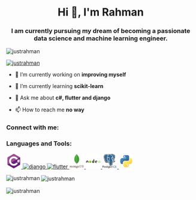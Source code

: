 <h1 align="center">Hi 👋, I'm Rahman</h1>
<h3 align="center">I am currently pursuing my dream of becoming a passionate data science and machine learning engineer.</h3>

<p align="left"> <img src="https://komarev.com/ghpvc/?username=justrahman&label=Profile%20views&color=0e75b6&style=flat" alt="justrahman" /> </p>

<p align="left"> <a href="https://github.com/ryo-ma/github-profile-trophy"><img src="https://github-profile-trophy.vercel.app/?username=justrahman" alt="justrahman" /></a> </p>

- 🔭 I’m currently working on **improving myself**

- 🌱 I’m currently learning **scikit-learn**

- 💬 Ask me about **c#, flutter and django**

- 📫 How to reach me **no way**

<h3 align="left">Connect with me:</h3>
<p align="left">
</p>

<h3 align="left">Languages and Tools:</h3>
<p align="left"> <a href="https://www.w3schools.com/cs/" target="_blank" rel="noreferrer"> <img src="https://raw.githubusercontent.com/devicons/devicon/master/icons/csharp/csharp-original.svg" alt="csharp" width="40" height="40"/> </a> <a href="https://www.djangoproject.com/" target="_blank" rel="noreferrer"> <img src="https://cdn.worldvectorlogo.com/logos/django.svg" alt="django" width="40" height="40"/> </a> <a href="https://flutter.dev" target="_blank" rel="noreferrer"> <img src="https://www.vectorlogo.zone/logos/flutterio/flutterio-icon.svg" alt="flutter" width="40" height="40"/> </a> <a href="https://www.mongodb.com/" target="_blank" rel="noreferrer"> <img src="https://raw.githubusercontent.com/devicons/devicon/master/icons/mongodb/mongodb-original-wordmark.svg" alt="mongodb" width="40" height="40"/> </a> <a href="https://nodejs.org" target="_blank" rel="noreferrer"> <img src="https://raw.githubusercontent.com/devicons/devicon/master/icons/nodejs/nodejs-original-wordmark.svg" alt="nodejs" width="40" height="40"/> </a> <a href="https://www.postgresql.org" target="_blank" rel="noreferrer"> <img src="https://raw.githubusercontent.com/devicons/devicon/master/icons/postgresql/postgresql-original-wordmark.svg" alt="postgresql" width="40" height="40"/> </a> <a href="https://www.python.org" target="_blank" rel="noreferrer"> <img src="https://raw.githubusercontent.com/devicons/devicon/master/icons/python/python-original.svg" alt="python" width="40" height="40"/> </a> </p>

<p><img align="left" src="https://github-readme-stats.vercel.app/api/top-langs?username=justrahman&show_icons=true&locale=en&layout=compact" alt="justrahman" /></p>

<p>&nbsp;<img align="center" src="https://github-readme-stats.vercel.app/api?username=justrahman&show_icons=true&locale=en" alt="justrahman" /></p>

<p><img align="center" src="https://github-readme-streak-stats.herokuapp.com/?user=justrahman&" alt="justrahman" /></p>
